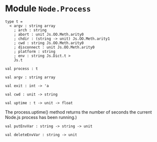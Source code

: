 
# Module `Node.Process`

```
type t =
  < argv : string array
    ; arch : string
    ; abort : unit Js.OO.Meth.arity0
    ; chdir : (string -> unit) Js.OO.Meth.arity1
    ; cwd : string Js.OO.Meth.arity0
    ; disconnect : unit Js.OO.Meth.arity0
    ; platform : string
    ; env : string Js.Dict.t >
    Js.t
```
```
val process : t
```
```
val argv : string array
```
```
val exit : int -> 'a
```
```
val cwd : unit -> string
```
```
val uptime : t -> unit -> float
```
The process.uptime() method returns the number of seconds the current Node.js process has been running.)

```
val putEnvVar : string -> string -> unit
```
```
val deleteEnvVar : string -> unit
```